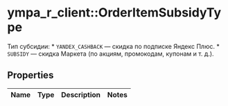 # ympa_r_client::OrderItemSubsidyType

Тип субсидии:  * `YANDEX_CASHBACK` — скидка по подписке Яндекс Плюс.  * `SUBSIDY` — скидка Маркета (по акциям, промокодам, купонам и т. д.). 

## Properties
Name | Type | Description | Notes
------------ | ------------- | ------------- | -------------


